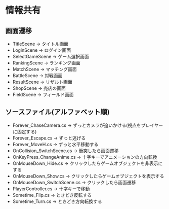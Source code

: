 # 情報共有

## 画面遷移
* TitleScene -> タイトル画面
* LoginScene -> ログイン画面
* SelectGameScene -> ゲーム選択画面
* RankingScene -> ランキング画面
* MatchScene -> マッチング画面
* BattleScene -> 対戦画面
* ResultScene -> リザルト画面
* ShopScene -> 売店の画面
* FieldScene -> フィールド画面

## ソースファイル(アルファベット順)
* Forever_ChaseCamera.cs -> ずっとカメラが追いかける(視点をプレイヤーに固定する)
* Forever_Escape.cs -> ずっと逃げる
* Forever_MoveH.cs -> ずっと水平移動する
* OnCollision_SwitchScene.cs -> 衝突したら画面遷移
* OnKeyPress_ChangeAnime.cs -> 十字キーでアニメーションの方向転換
* OnMouseDown_Hide.cs -> クリックしたらゲームオブジェクトを非表示にする
* OnMouseDown_Show.cs -> クリックしたらゲームオブジェクトを表示する
* OnMouseDown_SwitchScene.cs -> クリックしたら画面遷移
* PlayerController.cs -> 十字キーで移動
* Sometime_Flip.cs -> ときどき反転する
* Sometime_Turn.cs -> ときどき方向転換する